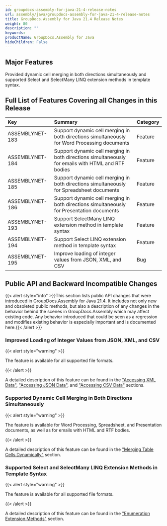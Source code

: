 ```yaml
---
id: groupdocs-assembly-for-java-21-4-release-notes
url: assembly/java/groupdocs-assembly-for-java-21-4-release-notes
title: GroupDocs.Assembly for Java 21.4 Release Notes
weight: 80
description: ""
keywords: 
productName: GroupDocs.Assembly for Java
hideChildren: False
---
```

## Major Features

Provided dynamic cell merging in both directions simultaneously and supported Select and SelectMany LINQ extension methods in template syntax.

## Full List of Features Covering all Changes in this Release

| Key             | Summary                                                      | Category |
| :-------------- | :----------------------------------------------------------- | :------- |
| ASSEMBLYNET-183 | Support dynamic cell merging in both directions simultaneously for Word Processing documents | Feature  |
| ASSEMBLYNET-184 | Support dynamic cell merging in both directions simultaneously for emails with HTML and RTF bodies | Feature  |
| ASSEMBLYNET-185 | Support dynamic cell merging in both directions simultaneously for Spreadsheet documents | Feature  |
| ASSEMBLYNET-186 | Support dynamic cell merging in both directions simultaneously for Presentation documents | Feature  |
| ASSEMBLYNET-193 | Support SelectMany LINQ extension method in template syntax  | Feature  |
| ASSEMBLYNET-194 | Support Select LINQ extension method in template syntax      | Feature  |
| ASSEMBLYNET-195 | Improve loading of integer values from JSON, XML, and CSV    | Bug      |

## Public API and Backward Incompatible Changes

{{< alert style="info" >}}This section lists public API changes that were introduced in GroupDocs.Assembly for Java 21.4. It includes not only new and obsoleted public methods, but also a description of any changes in the behavior behind the scenes in GroupDocs.Assembly which may affect existing code. Any behavior introduced that could be seen as a regression and modifies existing behavior is especially important and is documented here.{{< /alert >}}

### Improved Loading of Integer Values from JSON, XML, and CSV

{{< alert style="warning" >}}

The feature is available for all supported file formats.

{{< /alert >}}

A detailed description of this feature can be found in the ["Accessing XML Data"](https://docs.groupdocs.com/assembly/java/groupdocs-assembly-engine-apis/#accessing-xml-data), ["Accessing JSON Data"](https://docs.groupdocs.com/assembly/java/groupdocs-assembly-engine-apis/#accessing-json-data), and ["Accessing CSV Data"](https://docs.groupdocs.com/assembly/java/groupdocs-assembly-engine-apis/#accessing-csv-data) sections.

### Supported Dynamic Cell Merging in Both Directions Simultaneously

{{< alert style="warning" >}}

The feature is available for Word Processing, Spreadsheet, and Presentation documents, as well as for emails with HTML and RTF bodies.

{{< /alert >}}

A detailed description of this feature can be found in the ["Merging Table Cells Dynamically"](https://docs.groupdocs.com/assembly/java/template-syntax-part-2-of-2/#merging-table-cells-dynamically) section.

### Supported Select and SelectMany LINQ Extension Methods in Template Syntax

{{< alert style="warning" >}}

The feature is available for all supported file formats.

{{< /alert >}}

A detailed description of this feature can be found in the ["Enumeration Extension Methods"](https://docs.groupdocs.com/assembly/java/enumeration-extension-methods) section.
